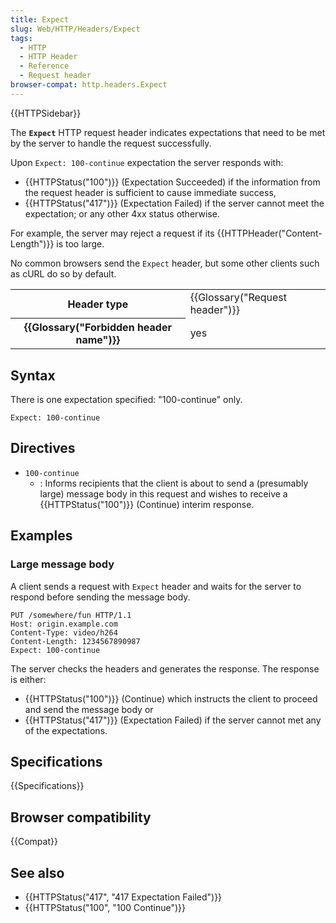 ```yaml
---
title: Expect
slug: Web/HTTP/Headers/Expect
tags:
  - HTTP
  - HTTP Header
  - Reference
  - Request header
browser-compat: http.headers.Expect
---
```

{{HTTPSidebar}}

The **`Expect`** HTTP request header indicates expectations
that need to be met by the server to handle the request successfully.

Upon `Expect: 100-continue` expectation the server responds with:

- {{HTTPStatus("100")}} (Expectation Succeeded) if the information from the request header is sufficient to
  cause immediate success,
- {{HTTPStatus("417")}} (Expectation Failed) if the server cannot meet the expectation; or any
  other 4xx status otherwise.

For example, the server may reject a request if its {{HTTPHeader("Content-Length")}} is
too large.

No common browsers send the `Expect` header, but some other clients such as
cURL do so by default.

<table class="properties">
  <tbody>
    <tr>
      <th scope="row">Header type</th>
      <td>{{Glossary("Request header")}}</td>
    </tr>
    <tr>
      <th scope="row">{{Glossary("Forbidden header name")}}</th>
      <td>yes</td>
    </tr>
  </tbody>
</table>

## Syntax

There is one expectation specified: "100-continue" only.

```
Expect: 100-continue
```

## Directives

- `100-continue`
  - : Informs recipients that the client is about to send a (presumably large) message
    body in this request and wishes to receive a {{HTTPStatus("100")}} (Continue) interim
    response.

## Examples

### Large message body

A client sends a request with  `Expect` header and waits for the server to respond
before sending the message body.

```
PUT /somewhere/fun HTTP/1.1
Host: origin.example.com
Content-Type: video/h264
Content-Length: 1234567890987
Expect: 100-continue
```

The server checks the headers and generates the response. The response is either:
- {{HTTPStatus("100")}} (Continue) which instructs the client to proceed and send the message body or
- {{HTTPStatus("417")}} (Expectation Failed) if the server cannot met any of the expectations.

## Specifications

{{Specifications}}

## Browser compatibility

{{Compat}}

## See also

- {{HTTPStatus("417", "417 Expectation Failed")}}
- {{HTTPStatus("100", "100 Continue")}}
